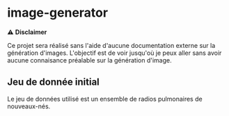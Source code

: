 # image-generator

:warning: **Disclaimer**

Ce projet sera réalisé sans l'aide d'aucune documentation externe sur la génération d'images. L'objectif est de voir jusqu'où je peux aller sans avoir aucune connaisance préalable sur la génération d'image.

## Jeu de donnée initial

Le jeu de données utilisé est un ensemble de radios pulmonaires de nouveaux-nés.
